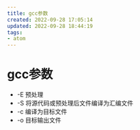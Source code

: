 ```yaml
---
title: gcc参数
created: 2022-09-28 17:05:14
updated: 2022-09-28 18:44:19
tags: 
- atom
---
```


# gcc参数

- -E 预处理
- -S 将源代码或预处理后文件编译为汇编文件
- -c 编译为目标文件
- -o 目标输出文件
